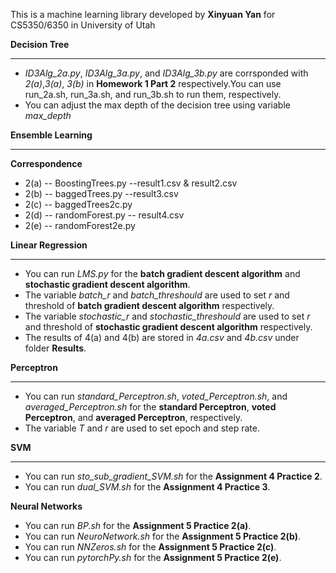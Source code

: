 
This is a machine learning library developed by **Xinyuan Yan** for CS5350/6350 in University of Utah

**Decision Tree**
***
* *ID3Alg_2a.py*, *ID3Alg_3a.py*, and *ID3Alg_3b.py* are corrsponded with *2(a)*,*3(a)*, *3(b)* in **Homework 1 Part 2** respectively.You can use run_2a.sh, run_3a.sh, and run_3b.sh to run them, respectively.
* You can adjust the max depth of the decision tree using variable *max_depth*

**Ensemble Learning**
***
**Correspondence**

* 2(a) -- BoostingTrees.py --result1.csv & result2.csv
* 2(b) -- baggedTrees.py --result3.csv
* 2(c) -- baggedTrees2c.py 
* 2(d) -- randomForest.py -- result4.csv
* 2(e) -- randomForest2e.py


**Linear Regression**
***
* You can run *LMS.py* for the **batch gradient descent algorithm** and **stochastic gradient descent algorithm**. 
* The variable *batch_r* and *batch_threshould* are used to set *r* and threshold of **batch gradient descent algorithm** respectively.
* The variable *stochastic_r* and *stochastic_threshould* are used to set *r* and threshold of **stochastic gradient descent algorithm** respectively.
* The results of 4(a) and 4(b) are stored in *4a.csv* and *4b.csv* under folder **Results**.


**Perceptron**
***
* You can run *standard_Perceptron.sh*, *voted_Perceptron.sh*, and *averaged_Perceptron.sh* for the **standard Perceptron**, **voted Perceptron**, and **averaged Perceptron**, respectively.
* The variable *T* and *r* are used to set epoch and step rate.


**SVM**
***

* You can run *sto_sub_gradient_SVM.sh* for the **Assignment 4 Practice 2**. 
* You can run *dual_SVM.sh* for the **Assignment 4 Practice 3**.


**Neural Networks**
* You can run *BP.sh* for the **Assignment 5 Practice 2(a)**. 
* You can run *NeuroNetwork.sh* for the **Assignment 5 Practice 2(b)**.
* You can run *NNZeros.sh* for the **Assignment 5 Practice 2(c)**.
* You can run *pytorchPy.sh* for the **Assignment 5 Practice 2(e)**.



